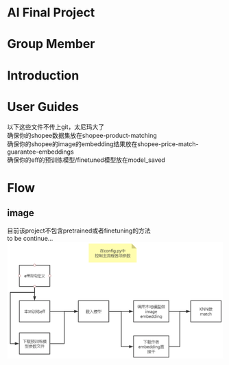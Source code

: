 # AI Final Project

# Group Member

# Introduction

# User Guides
以下这些文件不传上git，太尼玛大了  
确保你的shopee数据集放在shopee-product-matching  
确保你的shopee的image的embedding结果放在shopee-price-match-guarantee-embeddings  
确保你的eff的预训练模型/finetuned模型放在model_saved  

# Flow
## image
目前该project不包含pretrained或者finetuning的方法  
to be continue...
![avatar](./doc/image_flow_ver2.jpg)